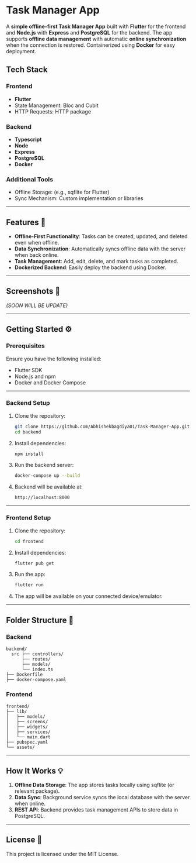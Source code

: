 # Task Manager App

A **simple offline-first Task Manager App** built with **Flutter** for the frontend and **Node.js** with **Express** and **PostgreSQL** for the backend. The app supports **offline data management** with automatic **online synchronization** when the connection is restored. Containerized using **Docker** for easy deployment.

## Tech Stack

### Frontend

- **Flutter**
- State Management: Bloc and Cubit
- HTTP Requests: HTTP package

### Backend

- **Typescript**
- **Node**
- **Express**
- **PostgreSQL**
- **Docker**

### Additional Tools

- Offline Storage: (e.g., sqflite for Flutter)
- Sync Mechanism: Custom implementation or libraries

---

## Features 🚀

- **Offline-First Functionality**: Tasks can be created, updated, and deleted even when offline.
- **Data Synchronization**: Automatically syncs offline data with the server when back online.
- **Task Management**: Add, edit, delete, and mark tasks as completed.
- **Dockerized Backend**: Easily deploy the backend using Docker.

---

## Screenshots 📸

_(SOON WILL BE UPDATE)_

---

## Getting Started ⚙️

### Prerequisites

Ensure you have the following installed:

- Flutter SDK
- Node.js and npm
- Docker and Docker Compose

---

### Backend Setup

1. Clone the repository:

   ```bash
   git clone https://github.com/Abhishekbagdiya01/Task-Manager-App.git
   cd backend
   ```

2. Install dependencies:

   ```bash
   npm install
   ```

3. Run the backend server:

   ```bash
   docker-compose up --build
   ```

4. Backend will be available at:

   ```
   http://localhost:8000
   ```

---

### Frontend Setup

1. Clone the repository:

   ```bash
   cd frontend
   ```

2. Install dependencies:

   ```bash
   flutter pub get
   ```

3. Run the app:

   ```bash
   flutter run
   ```

4. The app will be available on your connected device/emulator.

---

## Folder Structure 📂

### Backend

```
backend/
  src ├── controllers/
      ├── routes/
      ├── models/
      └── index.ts
├── Dockerfile
├── docker-compose.yaml
```

### Frontend

```
frontend/
├── lib/
│   ├── models/
│   ├── screens/
│   ├── widgets/
│   ├── services/
│   └── main.dart
├── pubspec.yaml
└── assets/
```

---

## How It Works 💡

1. **Offline Data Storage**: The app stores tasks locally using sqflite (or relevant package).
2. **Data Sync**: Background service syncs the local database with the server when online.
3. **REST API**: Backend provides task management APIs to store data in PostgreSQL.

---

## License 📜

This project is licensed under the MIT License.
